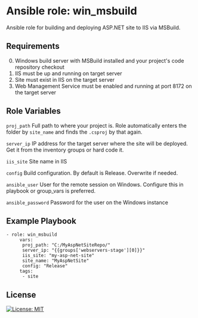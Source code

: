 Ansible role: win_msbuild
=========

Ansible role for building and deploying ASP.NET site to IIS via MSBuild.

Requirements
------------
0. Windows build server with MSBuild installed and your project's code repository checkout
1. IIS must be up and running on target server
2. Site must exist in IIS on the target server
3. Web Management Service must be enabled and running at port 8172 on the target server

Role Variables
--------------

`proj_path`
Full path to where your project is. Role automatically enters the folder by `site_name` and finds the `.csproj` by that again. 

`server_ip`
IP address for the target server where the site will be deployed. Get it from the inventory groups or hard code it. 

`iis_site`
Site name in IIS

`config`
Build configuration. By default is Release. Overwrite if needed.

`ansible_user` 
User for the remote session on Windows. Configure this in playbook or group_vars is preferred.

`ansible_password`
Password for the user on the Windows instance

Example Playbook
----------------

```
- role: win_msbuild
     vars: 
      proj_path: "C:/MyAspNetSiteRepo/"
      server_ip: "{{groups['webservers-stage'][0]}}"
      iis_site: "my-asp-net-site"
      site_name: "MyAspNetSite"
      config: "Release"
     tags: 
      - site
```

License
-------

[![License: MIT](https://img.shields.io/badge/License-MIT-yellow.svg)](https://opensource.org/licenses/MIT)

